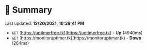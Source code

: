 # 📖 Summary
Last updated: **12/20/2021, 10:36:41 PM**

- `GET` [https://uptimerfree.tk](https://uptimerfree.tk) - **Up** (4940ms)
- `GET` [https://monitoruptimer.tk](https://monitoruptimer.tk) - **Down** (264ms)
